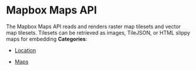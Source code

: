 # Mapbox Maps API


The Mapbox Maps API reads and renders raster map tilesets and vector map tilesets.  Tilesets can be retrieved as images, TileJSON, or HTML slippy maps for embedding
**Categories**:

- [Location](https://github/awesome-apis/awesome-apis#location)

- [Maps](https://github/awesome-apis/awesome-apis#maps)



